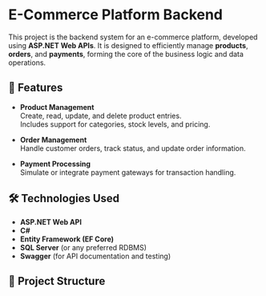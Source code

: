 # E-Commerce Platform Backend

This project is the backend system for an e-commerce platform, developed using **ASP.NET Web APIs**. It is designed to efficiently manage **products**, **orders**, and **payments**, forming the core of the business logic and data operations.

## 🚀 Features

- **Product Management**  
  Create, read, update, and delete product entries.  
  Includes support for categories, stock levels, and pricing.

- **Order Management**  
  Handle customer orders, track status, and update order information.

- **Payment Processing**  
  Simulate or integrate payment gateways for transaction handling.

## 🛠 Technologies Used

- **ASP.NET Web API**
- **C#**
- **Entity Framework (EF Core)**
- **SQL Server** (or any preferred RDBMS)
- **Swagger** (for API documentation and testing)

## 📁 Project Structure


